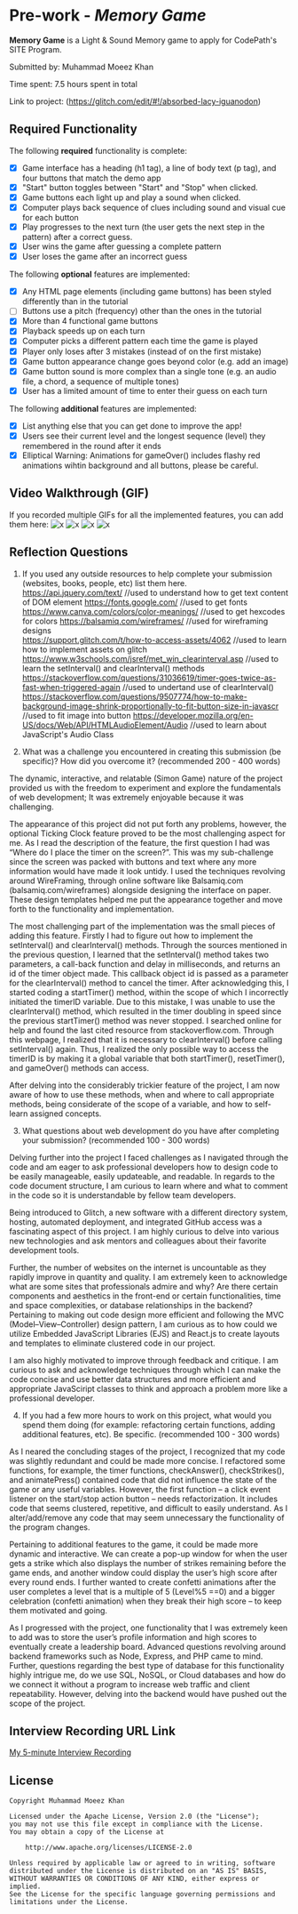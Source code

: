# Pre-work - *Memory Game*

**Memory Game** is a Light & Sound Memory game to apply for CodePath's SITE Program. 

Submitted by: Muhammad Moeez Khan

Time spent: 7.5 hours spent in total

Link to project: (https://glitch.com/edit/#!/absorbed-lacy-iguanodon)

## Required Functionality

The following **required** functionality is complete:

* [x] Game interface has a heading (h1 tag), a line of body text (p tag), and four buttons that match the demo app
* [x] "Start" button toggles between "Start" and "Stop" when clicked. 
* [x] Game buttons each light up and play a sound when clicked. 
* [x] Computer plays back sequence of clues including sound and visual cue for each button
* [x] Play progresses to the next turn (the user gets the next step in the pattern) after a correct guess. 
* [x] User wins the game after guessing a complete pattern
* [x] User loses the game after an incorrect guess

The following **optional** features are implemented:

* [x] Any HTML page elements (including game buttons) has been styled differently than in the tutorial
* [ ] Buttons use a pitch (frequency) other than the ones in the tutorial
* [x] More than 4 functional game buttons
* [x] Playback speeds up on each turn
* [x] Computer picks a different pattern each time the game is played
* [x] Player only loses after 3 mistakes (instead of on the first mistake)
* [x] Game button appearance change goes beyond color (e.g. add an image)
* [x] Game button sound is more complex than a single tone (e.g. an audio file, a chord, a sequence of multiple tones)
* [x] User has a limited amount of time to enter their guess on each turn

The following **additional** features are implemented:

- [x] List anything else that you can get done to improve the app!
- [x] Users see their current level and the longest sequence (level) they remembered in the round after it ends  
- [x] Elliptical Warning: Animations for gameOver() includes flashy red animations wihtin background and all buttons, please be careful.  

## Video Walkthrough (GIF)

If you recorded multiple GIFs for all the implemented features, you can add them here:
![x](http://g.recordit.co/j7jqy6wK10.gif)
![x](http://g.recordit.co/jP8UjmqGAt.gif)
![x](http://g.recordit.co/UCiA4OHqLI.gif)
![x](http://g.recordit.co/7t26r0SwsD.gif)

## Reflection Questions
1. If you used any outside resources to help complete your submission (websites, books, people, etc) list them here. 
https://api.jquery.com/text/                    //used to understand how to get text content of DOM element
https://fonts.google.com/                       //used to get fonts
https://www.canva.com/colors/color-meanings/    //used to get hexcodes for colors
https://balsamiq.com/wireframes/                //used for wireframing designs      
https://support.glitch.com/t/how-to-access-assets/4062      //used to learn how to implement assets on glitch   
https://www.w3schools.com/jsref/met_win_clearinterval.asp   //used to learn the setInterval() and clearInterval() methods
https://stackoverflow.com/questions/31036619/timer-goes-twice-as-fast-when-triggered-again         //used to undertand use of clearInterval()
https://stackoverflow.com/questions/9507774/how-to-make-background-image-shrink-proportionally-to-fit-button-size-in-javascr    //used to fit image into button
https://developer.mozilla.org/en-US/docs/Web/API/HTMLAudioElement/Audio     //used to learn about JavaScript's Audio Class

2. What was a challenge you encountered in creating this submission (be specific)? How did you overcome it? (recommended 200 - 400 words) 

The dynamic, interactive, and relatable (Simon Game) nature of the project provided us with the freedom to experiment and explore the fundamentals of web development; It was extremely enjoyable because it was challenging. 

The appearance of this project did not put forth any problems, however, the optional Ticking Clock feature proved to be the most challenging aspect for me. As I read the description of the feature, the first question I had was “Where do I place the timer on the screen?”. This was my sub-challenge since the screen was packed with buttons and text where any more information would have made it look untidy. I used the techniques revolving around WireFraming, through online software like Balsamiq.com (balsamiq.com/wireframes) alongside designing the interface on paper. These design templates helped me put the appearance together and move forth to the functionality and implementation.

The most challenging part of the implementation was the small pieces of adding this feature. Firstly I had to figure out how to implement the setInterval() and clearInterval() methods. Through the sources mentioned in the previous question, I learned that the setInterval() method takes two parameters, a call-back function and delay in milliseconds, and returns an id of the timer object made. This callback object id is passed as a parameter for the clearInterval() method to cancel the timer. After acknowledging this, I started coding a startTimer() method, within the scope of which I incorrectly initiated the timerID variable. Due to this mistake, I was unable to use the clearInterval() method, which resulted in the timer doubling in speed since the previous startTimer() method was never stopped. I searched online for help and found the last cited resource from stackoverflow.com. Through this webpage, I realized that it is necessary to clearInterval() before calling setInterval() again. Thus, I realized the only possible way to access the timerID is by making it a global variable that both startTimer(), resetTimer(), and gameOver() methods can access.

After delving into the considerably trickier feature of the project, I am now aware of how to use these methods, when and where to call appropriate methods, being considerate of the scope of a variable, and how to self-learn assigned concepts.


3. What questions about web development do you have after completing your submission? (recommended 100 - 300 words) 

Delving further into the project I faced challenges as I navigated through the code and am eager to ask professional developers how to design code to be easily manageable, easily updateable, and readable. In regards to the code document structure, I am curious to learn where and what to comment in the code so it is understandable by fellow team developers.

Being introduced to Glitch, a new software with a different directory system, hosting, automated deployment, and integrated GitHub access was a fascinating aspect of this project. I am highly curious to delve into various new technologies and ask mentors and colleagues about their favorite development tools. 

Further, the number of websites on the internet is uncountable as they rapidly improve in quantity and quality. I am extremely keen to acknowledge what are some sites that professionals admire and why? Are there certain components and aesthetics in the front-end or certain functionalities, time and space complexities, or database relationships in the backend? Pertaining to making out code design more efficient and following the MVC (Model–View–Controller) design pattern, I am curious as to how could we utilize Embedded JavaScript Libraries (EJS) and React.js to create layouts and templates to eliminate clustered code in our project. 

I am also highly motivated to improve through feedback and critique. I am curious to ask and acknowledge techniques through which I can make the code concise and use better data structures and more efficient and appropriate JavaSciript classes to think and approach a problem more like a professional developer.  


4. If you had a few more hours to work on this project, what would you spend them doing (for example: refactoring certain functions, adding additional features, etc). Be specific. (recommended 100 - 300 words) 

As I neared the concluding stages of the project, I recognized that my code was slightly redundant and could be made more concise. I refactored some functions, for example, the timer functions, checkAnswer(), checkStrikes(), and animatePress() contained code that did not influence the state of the game or any useful variables. However, the first function – a click event listener on the start/stop action button – needs refactorization. It includes code that seems clustered, repetitive, and difficult to easily understand. As I alter/add/remove any code that may seem unnecessary the functionality of the program changes.

Pertaining to additional features to the game, it could be made more dynamic and interactive. We can create a pop-up window for when the user gets a strike which also displays the number of strikes remaining before the game ends, and another window could display the user’s high score after every round ends. I further wanted to create confetti animations after the user completes a level that is a multiple of 5 (Level%5 ==0) and a bigger celebration (confetti animation) when they break their high score –  to keep them motivated and going. 

As I progressed with the project, one functionality that I was extremely keen to add was to store the user’s profile information and high scores to eventually create a leadership board. Advanced questions revolving around backend frameworks such as Node, Express, and PHP came to mind. Further, questions regarding the best type of database for this functionality highly intrigue me, do we use SQL, NoSQL, or Cloud databases and how do we connect it without a program to increase web traffic and client repeatability. However, delving into the backend would have pushed out the scope of the project.




## Interview Recording URL Link

[My 5-minute Interview Recording](https://www.loom.com/share/fdfeaeb76db6422094835ed8a957513c)


## License

    Copyright Muhammad Moeez Khan

    Licensed under the Apache License, Version 2.0 (the "License");
    you may not use this file except in compliance with the License.
    You may obtain a copy of the License at

        http://www.apache.org/licenses/LICENSE-2.0

    Unless required by applicable law or agreed to in writing, software
    distributed under the License is distributed on an "AS IS" BASIS,
    WITHOUT WARRANTIES OR CONDITIONS OF ANY KIND, either express or implied.
    See the License for the specific language governing permissions and
    limitations under the License.
